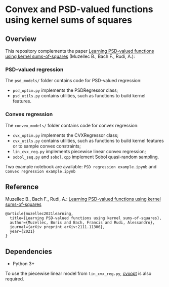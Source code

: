 # Convex and PSD-valued functions using kernel sums of squares

## Overview

This repository complements the paper [Learning PSD-valued functions using kernel sums-of-squares](https://arxiv.org/abs/2111.11306) (Muzellec B., Bach F., Rudi, A.):

### PSD-valued regression

The `psd_models/` folder contains code for PSD-valued regression:

- `psd_optim.py` implements the PSDRegressor class;
- `psd_utils.py` contains utilities, such as functions to build kernel features.

### Convex regression

The `convex_models/` folder contains code for convex regression:

- `cvx_optim.py` implements the CVXRegressor class;
- `cvx_utils.py` contains utilities, such as functions to build kernel features or to sample convex constraints;
- `lin_cvx_reg.py` implements piecewise linear convex regression;
- `sobol_seq.py` and `sobol.cpp` implement Sobol quasi-random sampling.

Two example notebook are available: `PSD regression example.ipynb` and `Convex regression example.ipynb`

## Reference

Muzellec B., Bach F., Rudi, A.: [Learning PSD-valued functions using kernel sums-of-squares](https://arxiv.org/abs/2111.11306)

```
@article{muzellec2021learning,
  title={Learning PSD-valued functions using kernel sums-of-squares},
  author={Muzellec, Boris and Bach, Francis and Rudi, Alessandro},
  journal={arXiv preprint arXiv:2111.11306},
  year={2021}
}
```

## Dependencies
- Python 3+

To use the piecewise linear model from `lin_cvx_reg.py`, [cvxopt](https://cvxopt.org/) is also required.
